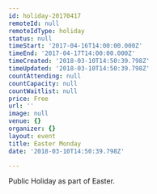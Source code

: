 ```yaml
---
id: holiday-20170417
remoteId: null
remoteIdType: holiday
status: null
timeStart: '2017-04-16T14:00:00.000Z'
timeEnd: '2017-04-17T14:00:00.000Z'
timeCreated: '2018-03-10T14:50:39.798Z'
timeUpdated: '2018-03-10T14:50:39.798Z'
countAttending: null
countCapacity: null
countWaitlist: null
price: Free
url: ''
image: null
venue: {}
organizer: {}
layout: event
title: Easter Monday
date: '2018-03-10T14:50:39.798Z'

---
```

Public Holiday as part of Easter.
